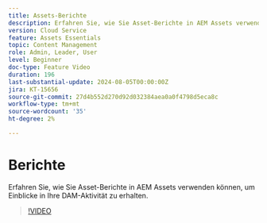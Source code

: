 ```yaml
---
title: Assets-Berichte
description: Erfahren Sie, wie Sie Asset-Berichte in AEM Assets verwenden können, um Einblicke in Ihre DAM-Aktivität zu erhalten.
version: Cloud Service
feature: Assets Essentials
topic: Content Management
role: Admin, Leader, User
level: Beginner
doc-type: Feature Video
duration: 196
last-substantial-update: 2024-08-05T00:00:00Z
jira: KT-15656
source-git-commit: 27d4b552d270d92d032384aea0a0f4798d5eca8c
workflow-type: tm+mt
source-wordcount: '35'
ht-degree: 2%

---
```



# Berichte

Erfahren Sie, wie Sie Asset-Berichte in AEM Assets verwenden können, um Einblicke in Ihre DAM-Aktivität zu erhalten.

>[!VIDEO](https://video.tv.adobe.com/v/3432496/?learn=on)
